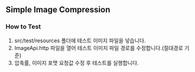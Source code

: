 ## Simple Image Compression

### How to Test

1. src/test/resources 폴더에 테스트 이미지 파일을 넣습니다.
2. ImageApi.http 파일을 열어 테스트 이미지 파일 경로를 수정합니다.(절대경로 기준)
3. 압축률, 이미지 포맷 요청값 수정 후 테스트를 실행합니다.